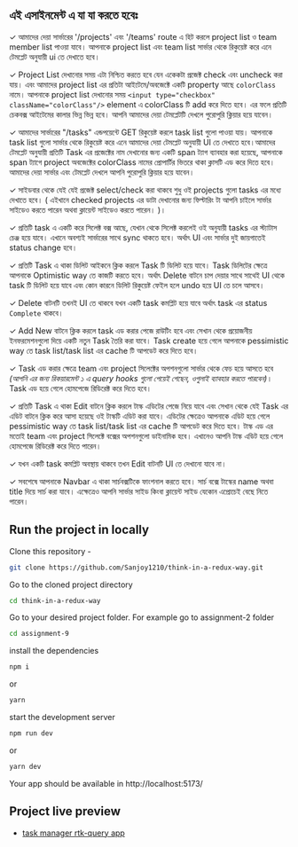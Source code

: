 ## এই এসাইনমেন্ট এ যা যা করতে হবেঃ

✓ আমাদের দেয়া সার্ভারের '/projects' এবং '/teams' route এ হিট করলে project list ও team member list পাওয়া যাবে। আপনাকে project list এবং team list সার্ভার থেকে রিকুয়েষ্ট করে এনে টেমপ্লেট অনুযায়ী ui তে দেখাতে হবে।

✓ Project List দেখানোর সময় এটা নিশ্চিত করতে হবে যেন একেকটা প্রজেক্ট check এবং uncheck করা যায়। এবং আমাদের project list এর প্রতিটা আইটেমে/অবজেক্টে একটি property আছে `colorClass` নামে। আপনাকে project list দেখানোর সময় `<input type="checkbox" className="colorClass"/>` element এ colorClass টি add করে দিতে হবে। এর ফলে প্রতিটি চেকবক্স আইটেমের কালার ভিন্ন ভিন্ন হবে। আপনি আমাদের দেয়া টেমপ্লেটটি দেখলে পুরোপুরি ক্লিয়ার হয়ে যাবেন।

✓ আমাদের সার্ভারের "/tasks" এন্ডপয়েন্টে GET রিকুয়েষ্ট করলে task list গুলো পাওয়া যায়। আপনাকে task list গুলো সার্ভার থেকে রিকুয়েষ্ট করে এনে আমাদের দেয়া টেমপ্লেট অনুযায়ী UI তে দেখাতে হবে।আমাদের টেমপ্লেট অনুযায়ী প্রতিটি Task এর প্রজেক্টের নাম দেখানোর জন্য একটি span ট্যাগ ব্যাবহার করা হয়েছে, আপনাকে span ট্যাগে project অবজেক্টের colorClass নামের প্রোপার্টির ভিতরে থাকা ক্লাসটি এড করে দিতে হবে। আমাদের দেয়া সার্ভার এবং টেমপ্লেট দেখলে আপনি পুরোপুরি ক্লিয়ার হয়ে যাবেন।

✓ সাইডবার থেকে যেই যেই প্রজেক্ট select/check করা থাকবে শুধু ওই projects গুলো tasks এর মধ্যে দেখাতে হবে। ( এইখানে checked projects এর ডাটা দেখানোর জন্য ফিল্টারিং টা আপনি চাইলে সার্ভার সাইডেও করতে পারেন অথবা ক্লায়েন্ট সাইডেও করতে পারেন। )।

✓ প্রতিটি task এ একটি করে সিলেক্ট বক্স আছে, যেখান থেকে সিলেক্ট করলেই ওই অনুযায়ী tasks এর স্ট্যাটাস চেঞ্জ হয়ে যাবে। এখানে অবশ্যই সার্ভারের সাথে sync থাকতে হবে। অর্থাৎ UI এবং সার্ভার দুই জায়গাতেই status change হবে।

✓ প্রতিটি Task এ থাকা ডিলিট আইকনে ক্লিক করলে Task টি ডিলিট হয়ে যাবে। Task ডিলিটের ক্ষেত্রে আপনাকে Optimistic way তে কাজটি করতে হবে। অর্থাৎ Delete বাটনে চাপ দেয়ার সাথে সাথেই UI থেকে task টি ডিলিট হয়ে যাবে এবং কোন কারনে ডিলিট রিকুয়েষ্ট ফেইল হলে undo হয়ে UI তে চলে আসবে।

✓ Delete বাটনটি তখনই UI তে থাকবে যখন একটি task কমপ্লিট হয়ে যাবে অর্থাৎ task এর status `Complete` থাকবে।

✓ Add New বাটনে ক্লিক করলে task এড করার পেজে রাউটিং হবে এবং সেখান থেকে প্রয়োজনীয় ইনফরমেশনগুলো দিয়ে একটি নতুন Task তৈরি করা যাবে। Task create হয়ে গেলে আপনাকে pessimistic way তে task list/task list এর cache টি আপডেট করে দিতে হবে।

✓ Task এড করার ক্ষেত্রে team এবং project সিলেক্টের অপশনগুলো সার্ভার থেকে ফেচ হয়ে আসতে হবে _(আপনি এর জন্য রিকয়ারমেন্ট ১ এ query hooks গুলো পেয়েই গেছেন, ওগুলাই ব্যাবহার করতে পারবেন)_। Task এড হয়ে গেলে হোমপেজে রিডিরেক্ট করে দিতে হবে।

✓ প্রতিটি Task এ থাকা Edit বাটনে ক্লিক করলে টাস্ক এডিটের পেজে নিয়ে যাবে এবং সেখান থেকে যেই Task এর এডিট বাটনে ক্লিক করে আসা হয়েছে ওই টাস্কটি এডিট করা যাবে। এডিটের ক্ষেত্রেও আপনাকে এডিট হয়ে গেলে pessimistic way তে task list/task list এর cache টি আপডেট করে দিতে হবে। টাস্ক এড এর মতোই team এবং project সিলেক্টে বক্সের অপশনগুলো ডাইনামিক হবে। এখানেও আপনি টাস্ক এডিট হয়ে গেলে হোমপেজে রিডিরেক্ট করে দিতে পারেন।

✓ যখন একটি task কমপ্লিট অবস্থায় থাকবে তখন Edit বাটনটি UI তে দেখানো যাবে না।

✓ সবশেষে আপনাকে Navbar এ থাকা সার্চবক্সটিকে ফাংশনাল করতে হবে। সার্চ বক্সে টাস্কের name অথবা title দিয়ে সার্চ করা যাবে। এক্ষেত্রেও আপনি সার্ভার সাইড কিংবা ক্লায়েন্ট সাইড যেকোন এপ্রোচেই বেছে নিতে পারেন।

## Run the project in locally

Clone this repository -

```sh
git clone https://github.com/Sanjoy1210/think-in-a-redux-way.git
```

Go to the cloned project directory

```sh
cd think-in-a-redux-way
```

Go to your desired project folder. For example go to assignment-2 folder

```sh
cd assignment-9
```

install the dependencies

```sh
npm i
```

or

```sh
yarn
```

start the development server

```sh
npm run dev
```

or

```sh
yarn dev
```

Your app should be available in http://localhost:5173/

## Project live preview

- [task manager rtk-query app](https://task-manager-rtk-query-web.netlify.app/)
